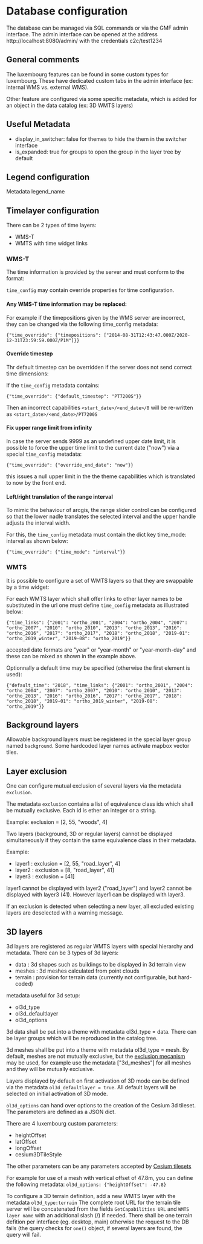 Database configuration
======================

The database can be managed via SQL commands or via the GMF admin interface. The admin interface can be opened at the address  http://localhost:8080/admin/ with the credentials c2c/test1234


General comments
----------------

The luxembourg features can be found in some custom types for luxembourg. These have dedicated custom tabs in the admin interface (ex: internal WMS vs. external WMS).

Other feature are configured via some specific metadata, which is added for an object in the data catalog (ex: 3D WMTS layers)


Useful Metadata
---------------

- display_in_switcher: false for themes to hide the them in the switcher interface
- is_expanded: true for groups to open the group in the layer tree by default


Legend configuration
--------------------

Metadata legend_name


Timelayer configuration
-----------------------

There can be 2 types of time layers:
- WMS-T
- WMTS with time widget links

### WMS-T
The time information is provided by the server and must conform to the format:

`time_config` may contain override properties for time configuration.

#### Any WMS-T time information may be replaced:

For example if the timepositions given by the WMS server are incorrect, they can be changed via the following time_config metadata:
```
{"time_override": {"timepositions": ["2014-08-31T12:43:47.000Z/2020-12-31T23:59:59.000Z/P1M"]}}
```

#### Override timestep
Thr default timestep can be overridden if the server does not send correct time dimensions:

If the `time_config` metadata contains:
```
{"time_override": {"default_timestep": "PT7200S"}}
```
Then an incorrect capabilities `<start_date>/<end_date>/0` will be re-written as `<start_date>/<end_date>/PT7200S`

#### Fix upper range limit from infinity
In case the server sends 9999 as an undefined upper date limit, it is possible to force the upper time limit to the current date ("now") via a special `time_config` metadata:
```
{"time_override": {"override_end_date": "now"}}
```
this issues a null upper limit in the the theme capabilities which is translated to now by the front end.

#### Left/right translation of the range interval
To mimic the behaviour of arcgis, the range slider control can be configured so that the lower nadle translates the selected interval and the upper handle adjusts the interval width.

For this, the `time_config` metadata must contain the dict key time_mode: interval as shown below:
```
{"time_override": {"time_mode": "interval"}}
```


### WMTS
It is possible to configure a set of WMTS layers so that they are swappable by a time widget:

For each WMTS layer which shall offer links to other layer names to be substituted in the url one must define `time_config` metadata as illustrated below:
```
{"time_links": {"2001": "ortho_2001", "2004": "ortho_2004", "2007": "ortho_2007", "2010": "ortho_2010", "2013": "ortho_2013", "2016": "ortho_2016", "2017": "ortho_2017", "2018": "ortho_2018", "2019-01": "ortho_2019_winter", "2019-08": "ortho_2019"}}
```
accepted date formats are "year" or "year-month" or "year-month-day" and these can be mixed as shown in the example above.

Optionnally a default time may be specified (otherwise the first element is used):
```
{"default_time": "2018", "time_links": {"2001": "ortho_2001", "2004": "ortho_2004", "2007": "ortho_2007", "2010": "ortho_2010", "2013": "ortho_2013", "2016": "ortho_2016", "2017": "ortho_2017", "2018": "ortho_2018", "2019-01": "ortho_2019_winter", "2019-08": "ortho_2019"}}
```

Background layers
-----------------

Allowable background layers must be registered in the special layer group named `background`. Some hardcoded layer names activate mapbox vector tiles.


Layer exclusion
---------------

One can configure mutual exclusion of several layers via the metadata `exclusion`.

The metadata `exclusion` contains a list of equivalence class ids which shall be mutually exclusive. Each id is ether an integer or a string.

Example: exclusion = [2, 55, "woods", 4]


Two layers (background, 3D or regular layers) cannot be displayed simultaneously if they contain the same equivalence class in their metadata.

Example:
- layer1 : exclusion = [2, 55, "road_layer", 4]
- layer2 : exclusion = [8, "road_layer", 41]
- layer3 : exclusion = [41]

layer1 cannot be displayed with layer2 ("road_layer") and layer2 cannot be displayed with layer3 (41). However layer1 can be displayed with layer3.

If an exclusion is detected when selecting a new layer, all excluded existing layers are deselected with a warning message.


3D layers
---------

3d layers are registered as regular WMTS layers with special hierarchy and metadata. There can be 3 types of 3d layers:
- data : 3d shapes such as buildings to be displayed in 3d terrain view
- meshes : 3d meshes calculated from point clouds
- terrain : provision for terrain data (currently not configurable, but hard-coded)

metadata useful for 3d setup:
- ol3d_type
- ol3d_defaultlayer
- ol3d_options

3d data shall be put into a theme with metadata ol3d_type = data. There can be layer groups which will be reproduced in the catalog tree.

3d meshes shall be put into a theme with metadata ol3d_type = mesh. By default, meshes are not mutually exclusive, but the [exclusion mecanism](#layer-exclusion) may be used, for example use the metadata ["3d_meshes"] for all meshes and they will be mutually exclusive.

Layers displayed by default on first activation of 3D mode can be defined via the metadata `ol3d_defaultlayer = true`. All default layers will be selected on initial activation of 3D mode.

`ol3d_options` can hand over options to the creation of the Cesium 3d tileset. The parameters are defined as a JSON dict.

There are 4 luxembourg custom parameters:
- heightOffset
- latOffset
- longOffset
- cesium3DTileStyle

The other parameters can be any parameters accepted by [Cesium tilesets](https://cesium.com/learn/cesiumjs/ref-doc/Cesium3DTileset.html)

For example for use of a mesh with vertical offset of 47.8m, you can define the following metadata: `ol3d_options: {"heightOffset": -47.8}`

To configure a 3D terrain definition, add a new WMTS layer with the metadata `ol3d_type:terrain` The complete root URL for the terrain tile server will be concatenated from the fields `GetCapabilities URL` and `WMTS layer name` with an additional slash (/) if needed.
There shall be one terrain defition per interface (eg. desktop, main) otherwise the request to the DB fails (the query checks for `one()` object, if several layers are found, the query will fail.
